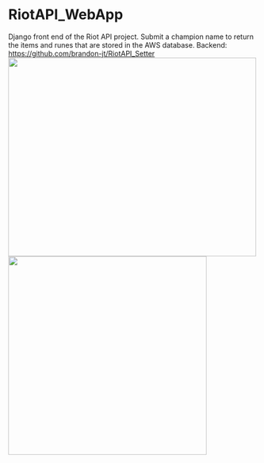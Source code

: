 # RiotAPI_WebApp
Django front end of the Riot API project. Submit a champion name to return the items and runes that are stored in the AWS database.
Backend: https://github.com/brandon-jt/RiotAPI_Setter <br>
<img src="https://user-images.githubusercontent.com/73452238/132425025-fbc4c9ce-818f-4791-a271-8d2e39f95169.png" height=400 width=500)/> <img src="https://user-images.githubusercontent.com/73452238/132425041-0983fe85-676f-4790-be25-9645ca63adb5.png" height=400 witdh=400/>


